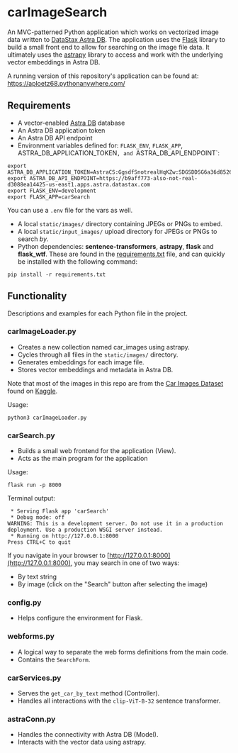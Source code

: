 # carImageSearch

An MVC-patterned Python application which works on vectorized image data written to [DataStax Astra DB](https://astra.datastax.com). The application uses the [Flask](https://https://flask.palletsprojects.com/en/3.0.x/) library to build a small front end to allow for searching on the image file data. It ultimately uses the [astrapy](https://github.com/datastax/astrapy) library to access and work with the underlying vector embeddings in Astra DB.

A running version of this repository's application can be found at: https://aploetz68.pythonanywhere.com/

## Requirements

 - A vector-enabled [Astra DB](https://astra.datastax.com) database
 - An Astra DB application token
 - An Astra DB API endpoint
 - Environment variables defined for: `FLASK_ENV`, `FLASK_APP`, ASTRA_DB_APPLICATION_TOKEN`, and `ASTRA_DB_API_ENDPOINT`:

```
export ASTRA_DB_APPLICATION_TOKEN=AstraCS:GgsdfSnotrealHqKZw:SDGSDDSG6a36d8526BLAHBLAHBLAHc18d40
export ASTRA_DB_API_ENDPOINT=https://b9aff773-also-not-real-d3088ea14425-us-east1.apps.astra.datastax.com
export FLASK_ENV=development
export FLASK_APP=carSearch
```

You can use a `.env` file for the vars as well.

 - A local `static/images/` directory containing JPEGs or PNGs to embed.
 - A local `static/input_images/` upload directory for JPEGs or PNGs to search _by_.
 - Python dependencies: **sentence-transformers**, **astrapy**, **flask** and **flask_wtf**. These are found in the [requirements.txt](requirements.txt) file, and can quickly be installed with the following command:

```
pip install -r requirements.txt
```

## Functionality

Descriptions and examples for each Python file in the project.

### carImageLoader.py
 
 - Creates a new collection named car_images using astrapy.
 - Cycles through all files in the `static/images/` directory.
 - Generates embeddings for each image file.
 - Stores vector embeddings and metadata in Astra DB.

Note that most of the images in this repo are from the [Car Images Dataset](https://www.kaggle.com/datasets/kshitij192/cars-image-dataset) found on [Kaggle](https://www.kaggle.com).

Usage:

```
python3 carImageLoader.py
```

### carSearch.py

 - Builds a small web frontend for the application (View).
 - Acts as the main program for the application

Usage:

```
flask run -p 8000
```

Terminal output:

```
 * Serving Flask app 'carSearch'
 * Debug mode: off
WARNING: This is a development server. Do not use it in a production deployment. Use a production WSGI server instead.
 * Running on http://127.0.0.1:8000
Press CTRL+C to quit
```

If you navigate in your browser to [http://127.0.0.1:8000](http://127.0.0.1:8000), you may search in one of two ways:

 - By text string
 - By image (click on the "Search" button after selecting the image)

### config.py

 - Helps configure the environment for Flask.

### webforms.py

 - A logical way to separate the web forms definitions from the main code.
 - Contains the `SearchForm`.

### carServices.py

 - Serves the `get_car_by_text` method (Controller).
 - Handles all interactions with the `clip-ViT-B-32` sentence transformer.

### astraConn.py

 - Handles the connectivity with Astra DB (Model).
 - Interacts with the vector data using astrapy.
